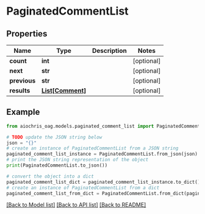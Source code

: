 # PaginatedCommentList


## Properties

Name | Type | Description | Notes
------------ | ------------- | ------------- | -------------
**count** | **int** |  | [optional] 
**next** | **str** |  | [optional] 
**previous** | **str** |  | [optional] 
**results** | [**List[Comment]**](Comment.md) |  | [optional] 

## Example

```python
from aiochris_oag.models.paginated_comment_list import PaginatedCommentList

# TODO update the JSON string below
json = "{}"
# create an instance of PaginatedCommentList from a JSON string
paginated_comment_list_instance = PaginatedCommentList.from_json(json)
# print the JSON string representation of the object
print(PaginatedCommentList.to_json())

# convert the object into a dict
paginated_comment_list_dict = paginated_comment_list_instance.to_dict()
# create an instance of PaginatedCommentList from a dict
paginated_comment_list_from_dict = PaginatedCommentList.from_dict(paginated_comment_list_dict)
```
[[Back to Model list]](../README.md#documentation-for-models) [[Back to API list]](../README.md#documentation-for-api-endpoints) [[Back to README]](../README.md)


